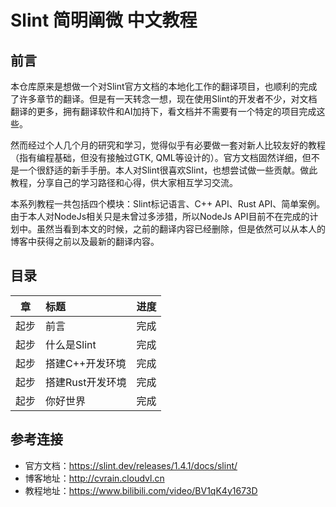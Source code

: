 # Slint 简明阐微 中文教程

## 前言
本仓库原来是想做一个对Slint官方文档的本地化工作的翻译项目，也顺利的完成了许多章节的翻译。但是有一天转念一想，现在使用Slint的开发者不少，对文档翻译的更多，拥有翻译软件和AI加持下，看文档并不需要有一个特定的项目完成这些。

然而经过个人几个月的研究和学习，觉得似乎有必要做一套对新人比较友好的教程（指有编程基础，但没有接触过GTK, QML等设计的）。官方文档固然详细，但不是一个很舒适的新手手册。本人对Slint很喜欢Slint，也想尝试做一些贡献。做此教程，分享自己的学习路径和心得，供大家相互学习交流。

本系列教程一共包括四个模块：Slint标记语言、C++ API、Rust API、简单案例。由于本人对NodeJs相关只是未曾过多涉猎，所以NodeJs API目前不在完成的计划中。虽然当看到本文的时候，之前的翻译内容已经删除，但是依然可以从本人的博客中获得之前以及最新的翻译内容。

## 目录

|  章  | 标题         | 进度  |
| :-: | :--------- | :-: |
| 起步  | 前言         | 完成  |
| 起步  | 什么是Slint   | 完成  |
| 起步  | 搭建C++开发环境  | 完成  |
| 起步  | 搭建Rust开发环境 | 完成  |
| 起步  | 你好世界       | 完成  |


## 参考连接

- 官方文档：https://slint.dev/releases/1.4.1/docs/slint/
- 博客地址：http://cvrain.cloudvl.cn
- 教程地址：https://www.bilibili.com/video/BV1qK4y1673D

    
